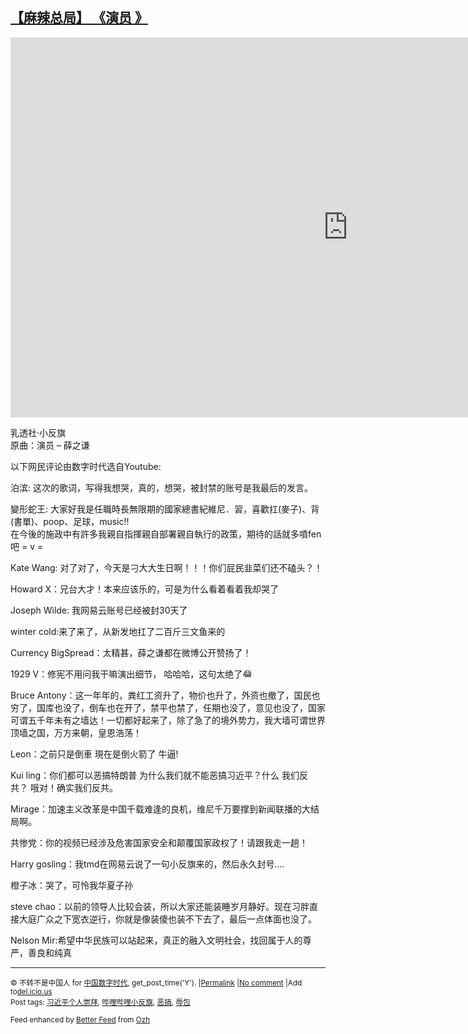 <!--1594257724000-->
[【麻辣总局】 《演员 》](https://chinadigitaltimes.net/chinese/2020/07/%e3%80%90%e9%ba%bb%e8%be%a3%e6%80%bb%e5%b1%80%e3%80%91-%e3%80%8a%e6%bc%94%e5%91%98-%e3%80%8b/)
------

<p><iframe title="【辱包】演员「人力VOCALOID」" width="1080" height="608" src="https://www.youtube.com/embed/IiKzmy7J0c0?feature=oembed" frameborder="0" allow="accelerometer; autoplay; encrypted-media; gyroscope; picture-in-picture" allowfullscreen></iframe></p><p>乳透社·小反旗<br />原曲：演员 &#8211; 薛之谦</p><p>以下网民评论由数字时代选自Youtube:</p><p>泊滨: 这次的歌词，写得我想哭，真的，想哭，被封禁的账号是我最后的发言。 </p><p>變形蛇王: 大家好我是任職時長無限期的國家總書紀維尼．習，喜歡扛(麥子)、背(書單)、poop、足球，music!!<br />在今後的施政中有許多我親自指揮親自部署親自執行的政策，期待的話就多噴fen吧 = v =</p><p>Kate Wang: 对了对了，今天是刁大大生日啊！！！你们屁民韭菜们还不磕头？！</p><p>Howard X：兄台大才！本来应该乐的，可是为什么看着看着我却哭了 </p><p>Joseph Wilde: 我网易云账号已经被封30天了</p><p>winter cold:来了来了，从新发地扛了二百斤三文鱼来的</p><p>Currency BigSpread：太精甚，薛之谦都在微博公开赞扬了！ </p><p>1929 V：修宪不用问我干嘛演出细节， 哈哈哈，这句太绝了<img src="https://s.w.org/images/core/emoji/12.0.0-1/72x72/1f602.png" alt="😂" class="wp-smiley" style="height: 1em; max-height: 1em;" /> </p><p>Bruce Antony：这一年年的，粪红工资升了，物价也升了，外资也撤了，国民也穷了，国库也没了，倒车也在开了，禁平也禁了，任期也没了，意见也没了，国家可谓五千年未有之墙达！一切都好起来了，除了急了的境外势力，我大墙可谓世界顶墙之国，万方来朝，皇恩浩荡！ </p><p>Leon：之前只是倒車 現在是倒火箭了 牛逼! </p><p>Kui ling：你们都可以恶搞特朗普 为什么我们就不能恶搞习近平？什么 我们反共？ 哦对！确实我们反共。 </p><p>Mirage：加速主义改革是中国千载难逢的良机，维尼千万要撑到新闻联播的大结局啊。 </p><p>共惨党：你的视频已经涉及危害国家安全和颠覆国家政权了！请跟我走一趟！ </p><p>Harry gosling：我tmd在网易云说了一句小反旗来的，然后永久封号&#8230;. </p><p>橙子冰：哭了，可怜我华夏子孙 </p><p>steve chao：以前的领导人比较会装，所以大家还能装睡岁月静好。现在习胖直接大庭广众之下宽衣逆行，你就是像装傻也装不下去了，最后一点体面也没了。 </p><p>Nelson Mir:希望中华民族可以站起来，真正的融入文明社会，找回属于人的尊严，善良和纯真 </p><hr /><p><small>&copy; 不转不是中国人 for <a href="https://chinadigitaltimes.net/chinese">中国数字时代</a>, get_post_time('Y'). |<a href="https://chinadigitaltimes.net/chinese/2020/07/%e3%80%90%e9%ba%bb%e8%be%a3%e6%80%bb%e5%b1%80%e3%80%91-%e3%80%8a%e6%bc%94%e5%91%98-%e3%80%8b/">Permalink</a> |<a href="https://chinadigitaltimes.net/chinese/2020/07/%e3%80%90%e9%ba%bb%e8%be%a3%e6%80%bb%e5%b1%80%e3%80%91-%e3%80%8a%e6%bc%94%e5%91%98-%e3%80%8b/#comments">No comment</a> |Add to<a href="http://del.icio.us/post?url=https://chinadigitaltimes.net/chinese/2020/07/%e3%80%90%e9%ba%bb%e8%be%a3%e6%80%bb%e5%b1%80%e3%80%91-%e3%80%8a%e6%bc%94%e5%91%98-%e3%80%8b/&amp;title=【麻辣总局】 《演员 》">del.icio.us</a><br/>Post tags: <a href="https://chinadigitaltimes.net/chinese/tag/%e4%b9%a0%e8%bf%91%e5%b9%b3%e4%b8%aa%e4%ba%ba%e5%b4%87%e6%8b%9c/" rel="tag">习近平个人崇拜</a>, <a href="https://chinadigitaltimes.net/chinese/tag/%e5%93%94%e5%93%a9%e5%93%94%e5%93%a9%e5%b0%8f%e5%8f%8d%e6%97%97/" rel="tag">哔哩哔哩小反旗</a>, <a href="https://chinadigitaltimes.net/chinese/tag/%e6%81%b6%e6%90%9e/" rel="tag">恶搞</a>, <a href="https://chinadigitaltimes.net/chinese/tag/%e8%be%b1%e5%8c%85/" rel="tag">辱包</a><br/></small></p><p><small>Feed enhanced by <a href='http://planetozh.com/blog/my-projects/wordpress-plugin-better-feed-rss/'>Better Feed</a> from  <a href='http://planetozh.com/blog/'>Ozh</a></small></p>
